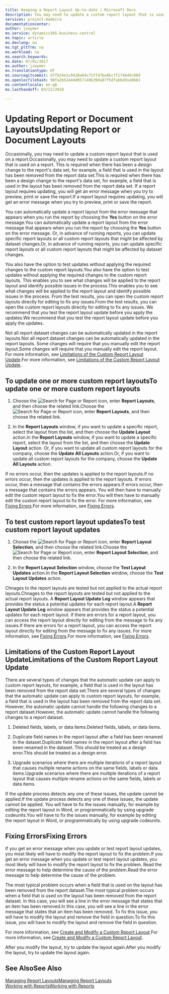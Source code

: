 ```yaml
---
title: Keeping a Report Layout Up-to-date | Microsoft Docs
description: You may need to update a custom report layout that is used on a report. This is required when there has been a design change to the report's data set, for example, a field that is used in the layout has been removed from the report data set.
services: project-madeira
documentationcenter: 
author: jswymer
ms.service: dynamics365-business-central
ms.topic: article
ms.devlang: na
ms.tgt_pltfrm: na
ms.workload: na
ms.search.keywords: 
ms.date: 07/01/2017
ms.author: jswymer
ms.translationtype: HT
ms.sourcegitcommit: d7fb34e1c9428a64c71ff47be8bcff174649c00d
ms.openlocfilehash: 90fa2b52444d057149b39da87f5dfab6d91e8681
ms.contentlocale: en-gb
ms.lasthandoff: 03/22/2018

---
```

# <a name="updating-report-or-document-layouts"></a><span data-ttu-id="97b52-104">Updating Report or Document Layouts</span><span class="sxs-lookup"><span data-stu-id="97b52-104">Updating Report or Document Layouts</span></span>
<span data-ttu-id="97b52-105">Occasionally, you may need to update a custom report layout that is used on a report.</span><span class="sxs-lookup"><span data-stu-id="97b52-105">Occasionally, you may need to update a custom report layout that is used on a report.</span></span> <span data-ttu-id="97b52-106">This is required when there has been a design change to the report's data set, for example, a field that is used in the layout has been removed from the report data set.</span><span class="sxs-lookup"><span data-stu-id="97b52-106">This is required when there has been a design change to the report's data set, for example, a field that is used in the layout has been removed from the report data set.</span></span> <span data-ttu-id="97b52-107">If a report layout requires updating, you will get an error message when you try to preview, print or save the report.</span><span class="sxs-lookup"><span data-stu-id="97b52-107">If a report layout requires updating, you will get an error message when you try to preview, print or save the report.</span></span>  
  
<span data-ttu-id="97b52-108">You can automatically update a report layout from the error message that appears when you run the report by choosing the **Yes** button on the error message.</span><span class="sxs-lookup"><span data-stu-id="97b52-108">You can automatically update a report layout from the error message that appears when you run the report by choosing the **Yes** button on the error message.</span></span> <span data-ttu-id="97b52-109">Or, in advance of running reports, you can update specific report layouts or all custom report layouts that might be affected by dataset changes.</span><span class="sxs-lookup"><span data-stu-id="97b52-109">Or, in advance of running reports, you can update specific report layouts or all custom report layouts that might be affected by dataset changes.</span></span>  
  
<span data-ttu-id="97b52-110">You also have the option to test updates without applying the required changes to the custom report layouts.</span><span class="sxs-lookup"><span data-stu-id="97b52-110">You also have the option to test updates without applying the required changes to the custom report layouts.</span></span> <span data-ttu-id="97b52-111">This enables you to see what changes will be applied to the report layout and identify possible issues in the process.</span><span class="sxs-lookup"><span data-stu-id="97b52-111">This enables you to see what changes will be applied to the report layout and identify possible issues in the process.</span></span> <span data-ttu-id="97b52-112">From the test results, you can open the custom report layouts directly for editing to fix any issues.</span><span class="sxs-lookup"><span data-stu-id="97b52-112">From the test results, you can open the custom report layouts directly for editing to fix any issues.</span></span> <span data-ttu-id="97b52-113">We recommend that you test the report layout update before you apply the updates.</span><span class="sxs-lookup"><span data-stu-id="97b52-113">We recommend that you test the report layout update before you apply the updates.</span></span>  
  
<span data-ttu-id="97b52-114">Not all report dataset changes can be automatically updated in the report layouts.</span><span class="sxs-lookup"><span data-stu-id="97b52-114">Not all report dataset changes can be automatically updated in the report layouts.</span></span> <span data-ttu-id="97b52-115">Some changes will require that you manually edit the report layout.</span><span class="sxs-lookup"><span data-stu-id="97b52-115">Some changes will require that you manually edit the report layout.</span></span> <span data-ttu-id="97b52-116">For more information, see [Limitations of the Custom Report Layout Update](ui-update-report-layouts.md#UpdateLimitations).</span><span class="sxs-lookup"><span data-stu-id="97b52-116">For more information, see [Limitations of the Custom Report Layout Update](ui-update-report-layouts.md#UpdateLimitations).</span></span>  
  
## <a name="to-update-one-or-more-custom-report-layouts"></a><span data-ttu-id="97b52-117">To update one or more custom report layouts</span><span class="sxs-lookup"><span data-stu-id="97b52-117">To update one or more custom report layouts</span></span>  
  
1.  <span data-ttu-id="97b52-118">Choose the ![Search for Page or Report](media/ui-search/search_small.png "Search for Page or Report icon") icon, enter **Report Layouts**, and then choose the related link.</span><span class="sxs-lookup"><span data-stu-id="97b52-118">Choose the ![Search for Page or Report](media/ui-search/search_small.png "Search for Page or Report icon") icon, enter **Report Layouts**, and then choose the related link.</span></span>  
  
2.  <span data-ttu-id="97b52-119">In the **Report Layouts** window, if you want to update a specific report, select the layout from the list, and then choose the **Update Layout** action.</span><span class="sxs-lookup"><span data-stu-id="97b52-119">In the **Report Layouts** window, if you want to update a specific report, select the layout from the list, and then choose the **Update Layout** action.</span></span> <span data-ttu-id="97b52-120">Or, if you want to update all custom report layouts for the company, choose the **Update All Layouts** action.</span><span class="sxs-lookup"><span data-stu-id="97b52-120">Or, if you want to update all custom report layouts for the company, choose the **Update All Layouts** action.</span></span>  

<span data-ttu-id="97b52-121">If no errors occur, then the updates is applied to the report layouts.</span><span class="sxs-lookup"><span data-stu-id="97b52-121">If no errors occur, then the updates is applied to the report layouts.</span></span> <span data-ttu-id="97b52-122">If errors occur, then a message that contains the errors appears.</span><span class="sxs-lookup"><span data-stu-id="97b52-122">If errors occur, then a message that contains the errors appears.</span></span> <span data-ttu-id="97b52-123">You will then have to manually edit the custom report layout to fix the error.</span><span class="sxs-lookup"><span data-stu-id="97b52-123">You will then have to manually edit the custom report layout to fix the error.</span></span> <span data-ttu-id="97b52-124">For more information, see [Fixing Errors](ui-update-report-layouts.md#FixErrors).</span><span class="sxs-lookup"><span data-stu-id="97b52-124">For more information, see [Fixing Errors](ui-update-report-layouts.md#FixErrors).</span></span>  

## <a name="to-test-custom-report-layout-updates"></a><span data-ttu-id="97b52-125">To test custom report layout updates</span><span class="sxs-lookup"><span data-stu-id="97b52-125">To test custom report layout updates</span></span>  
  
1.  <span data-ttu-id="97b52-126">Choose the ![Search for Page or Report](media/ui-search/search_small.png "Search for Page or Report icon") icon, enter **Report Layout Selection**, and then choose the related link.</span><span class="sxs-lookup"><span data-stu-id="97b52-126">Choose the ![Search for Page or Report](media/ui-search/search_small.png "Search for Page or Report icon") icon, enter **Report Layout Selection**, and then choose the related link.</span></span>  
  
2.  <span data-ttu-id="97b52-127">In the **Report Layout Selection** window, choose the **Test Layout Updates** action.</span><span class="sxs-lookup"><span data-stu-id="97b52-127">In the **Report Layout Selection** window, choose the **Test Layout Updates** action.</span></span>  
  
 <span data-ttu-id="97b52-128">Chnages to the report layouts are tested but not applied to the actual report layouts.</span><span class="sxs-lookup"><span data-stu-id="97b52-128">Chnages to the report layouts are tested but not applied to the actual report layouts.</span></span> <span data-ttu-id="97b52-129">A **Report Layout Update Log** window appears that provides the status a potential updates for each report layout.</span><span class="sxs-lookup"><span data-stu-id="97b52-129">A **Report Layout Update Log** window appears that provides the status a potential updates for each report layout.</span></span> <span data-ttu-id="97b52-130">If there are errors for a report layout, you can access the report layout directly for editing from the message to fix any issues.</span><span class="sxs-lookup"><span data-stu-id="97b52-130">If there are errors for a report layout, you can access the report layout directly for editing from the message to fix any issues.</span></span> <span data-ttu-id="97b52-131">For more information, see [Fixing Errors](ui-update-report-layouts.md#FixErrors).</span><span class="sxs-lookup"><span data-stu-id="97b52-131">For more information, see [Fixing Errors](ui-update-report-layouts.md#FixErrors).</span></span>  
  
##  <a name="UpdateLimitations"></a> <span data-ttu-id="97b52-132">Limitations of the Custom Report Layout Update</span><span class="sxs-lookup"><span data-stu-id="97b52-132">Limitations of the Custom Report Layout Update</span></span>  
 <span data-ttu-id="97b52-133">There are several types of changes that the automatic update can apply to custom report layouts, for example, a field that is used in the layout has been removed from the report data set.</span><span class="sxs-lookup"><span data-stu-id="97b52-133">There are several types of changes that the automatic update can apply to custom report layouts, for example, a field that is used in the layout has been removed from the report data set.</span></span> <span data-ttu-id="97b52-134">However, the automatic update cannot handle the following changes to a report dataset.</span><span class="sxs-lookup"><span data-stu-id="97b52-134">However, the automatic update cannot handle the following changes to a report dataset.</span></span>  
  
1.  <span data-ttu-id="97b52-135">Deleted fields, labels, or data items.</span><span class="sxs-lookup"><span data-stu-id="97b52-135">Deleted fields, labels, or data items.</span></span>  
  
2.  <span data-ttu-id="97b52-136">Duplicate field names in the report layout after a field has been renamed in the dataset.</span><span class="sxs-lookup"><span data-stu-id="97b52-136">Duplicate field names in the report layout after a field has been renamed in the dataset.</span></span> <span data-ttu-id="97b52-137">This should be treated as a design error.</span><span class="sxs-lookup"><span data-stu-id="97b52-137">This should be treated as a design error.</span></span>  
  
3.  <span data-ttu-id="97b52-138">Upgrade scenarios where there are multiple iterations of a report layout that causes multiple rename actions on the same fields, labels or data items.</span><span class="sxs-lookup"><span data-stu-id="97b52-138">Upgrade scenarios where there are multiple iterations of a report layout that causes multiple rename actions on the same fields, labels or data items.</span></span>  
  
 <span data-ttu-id="97b52-139">If the update process detects any one of these issues, the update cannot be applied.</span><span class="sxs-lookup"><span data-stu-id="97b52-139">If the update process detects any one of these issues, the update cannot be applied.</span></span> <span data-ttu-id="97b52-140">You will have to fix the issues manually, for example by editing the report layout in Word, or programmatically by using upgrade codeunits.</span><span class="sxs-lookup"><span data-stu-id="97b52-140">You will have to fix the issues manually, for example by editing the report layout in Word, or programmatically by using upgrade codeunits.</span></span>  
  
##  <a name="FixErrors"></a> <span data-ttu-id="97b52-141">Fixing Errors</span><span class="sxs-lookup"><span data-stu-id="97b52-141">Fixing Errors</span></span>  
 <span data-ttu-id="97b52-142">If you get an error message when you update or test report layout updates, you most likely will have to modify the report layout to fix the problem.</span><span class="sxs-lookup"><span data-stu-id="97b52-142">If you get an error message when you update or test report layout updates, you most likely will have to modify the report layout to fix the problem.</span></span> <span data-ttu-id="97b52-143">Read the error message to help determine the cause of the problem.</span><span class="sxs-lookup"><span data-stu-id="97b52-143">Read the error message to help determine the cause of the problem.</span></span>  
  
 <span data-ttu-id="97b52-144">The most typical problem occurs when a field that is used on the layout has been removed from the report dataset.</span><span class="sxs-lookup"><span data-stu-id="97b52-144">The most typical problem occurs when a field that is used on the layout has been removed from the report dataset.</span></span> <span data-ttu-id="97b52-145">In this case, you will see a line in the error message that states that an item has been removed.</span><span class="sxs-lookup"><span data-stu-id="97b52-145">In this case, you will see a line in the error message that states that an item has been removed.</span></span> <span data-ttu-id="97b52-146">To fix this issue, you will have to modify the layout and remove the field in question.</span><span class="sxs-lookup"><span data-stu-id="97b52-146">To fix this issue, you will have to modify the layout and remove the field in question.</span></span>  
  
 <span data-ttu-id="97b52-147">For more information, see [Create and Modify a Custom Report Layout](ui-how-create-custom-report-layout.md#ModifyCustomLayout).</span><span class="sxs-lookup"><span data-stu-id="97b52-147">For more information, see [Create and Modify a Custom Report Layout](ui-how-create-custom-report-layout.md#ModifyCustomLayout).</span></span>  
  
 <span data-ttu-id="97b52-148">After you modify the layout, try to update the layout again.</span><span class="sxs-lookup"><span data-stu-id="97b52-148">After you modify the layout, try to update the layout again.</span></span>  
  
## <a name="see-also"></a><span data-ttu-id="97b52-149">See Also</span><span class="sxs-lookup"><span data-stu-id="97b52-149">See Also</span></span>  
 [<span data-ttu-id="97b52-150">Managing Report Layouts</span><span class="sxs-lookup"><span data-stu-id="97b52-150">Managing Report Layouts</span></span>](ui-manage-report-layouts.md)  
 [<span data-ttu-id="97b52-151">Working with Reports</span><span class="sxs-lookup"><span data-stu-id="97b52-151">Working with Reports</span></span>](ui-work-report.md)  
